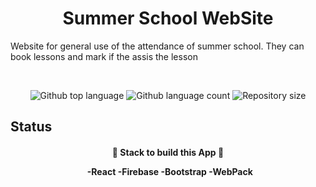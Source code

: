 <h1 align="center">Summer School WebSite</h1>

 Website for general use of the attendance of summer school. They can book lessons and mark if the assis the lesson
 
 &#xa0;

<p align="center">
  <img alt="Github top language" src="https://img.shields.io/github/languages/top/marcosicp/escuelita-react?color=56BEB8">
  <img alt="Github language count" src="https://img.shields.io/github/languages/count/marcosicp/escuelita-react?color=56BEB8">
  <img alt="Repository size" src="https://img.shields.io/github/repo-size/marcosicp/escuelita-react?color=56BEB8">
  
</p>

## Status

<h4 align="center">
	🚧 Stack to build this App 🚧

&#xa0;
  -React
  -Firebase
  -Bootstrap
  -WebPack

</h4>

